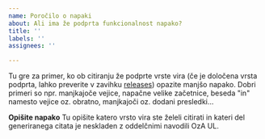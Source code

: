 ```yaml
---
name: Poročilo o napaki
about: Ali ima že podprta funkcionalnost napako?
title: ''
labels: ''
assignees: ''

---
```


Tu gre za primer, ko ob citiranju že podprte vrste vira (če je določena vrsta podprta, lahko preverite v zavihku [releases](https://github.com/enej-ls/recsa/releases)) opazite manjšo napako. Dobri primeri so npr. manjkajoče vejice, napačne velike začetnice, beseda "in" namesto vejice oz. obratno, manjkajoči oz. dodani presledki...

**Opišite napako**
Tu opišite katero vrsto vira ste želeli citirati in kateri del generiranega citata je neskladen z oddelčnimi navodili OzA UL.
